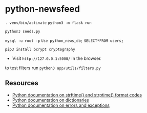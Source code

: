 # python-newsfeed

`. venv/bin/activate`
`python3 -m flask run`


`python3 seeds.py`

`mysql -u root -p`
`Use python_news_db;`
`SELECT*FROM users;`

`pip3 install bcrypt cryptography`

* Visit `http://127.0.0.1:5000/` in the browser.

to test filters run `python3 app/utils/filters.py`
##  Resources

* [ Python documentation on strftime() and strptime() format codes](https://docs.python.org/3/library/datetime.html#strftime-and-strptime-format-codes)
* [ Python documentation on dictionaries](https://docs.python.org/3/tutorial/datastructures.html#dictionaries)
* [Python documentation on errors and exceptions](https://docs.python.org/3/tutorial/errors.html)



